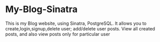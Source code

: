 # My-Blog-Sinatra
This is my Blog website, using Sinatra, PostgreSQL. 
It allows you to create,login,signup,delete user; add/delete user posts. 
View all created posts, and also view posts only for particular user

